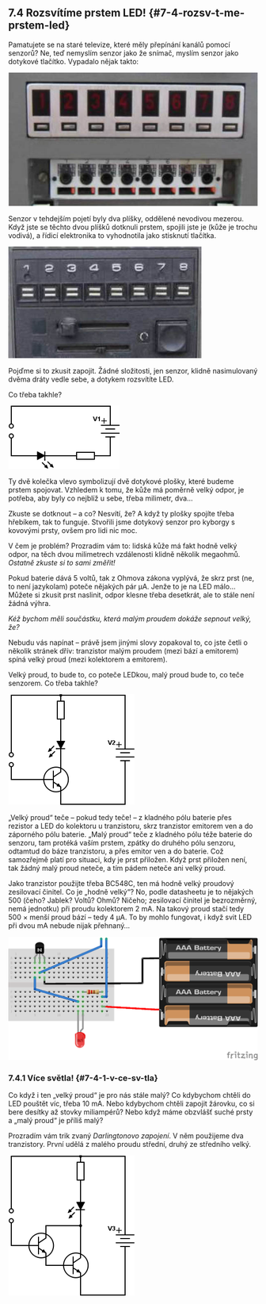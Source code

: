 ## 7.4 Rozsvítíme prstem LED! {#7-4-rozsv-t-me-prstem-led}

Pamatujete se na staré televize, které měly přepínání kanálů pomocí senzorů? Ne, teď nemyslím senzor jako že snímač, myslím senzor jako dotykové tlačítko. Vypadalo nějak takto:

![o125.jpeg](../images/00206.jpeg)

Senzor v tehdejším pojetí byly dva plíšky, oddělené nevodivou mezerou. Když jste se těchto dvou plíšků dotknuli prstem, spojili jste je (kůže je trochu vodivá), a řídicí elektronika to vyhodnotila jako stisknutí tlačítka.

![o126.jpeg](../images/00164.jpeg)

Pojďme si to zkusit zapojit. Žádné složitosti, jen senzor, klidně nasimulovaný dvěma dráty vedle sebe, a dotykem rozsvítíte LED.

Co třeba takhle?

![91-2.png](../images/000294.png)

Ty dvě kolečka vlevo symbolizují dvě dotykové plošky, které budeme prstem spojovat. Vzhledem k tomu, že kůže má poměrně velký odpor, je potřeba, aby byly co nejblíž u sebe, třeba milimetr, dva…

Zkuste se dotknout – a co? Nesvítí, že? A když ty plošky spojíte třeba hřebíkem, tak to funguje. Stvořili jsme dotykový senzor pro kyborgy s kovovými prsty, ovšem pro lidi nic moc.

V čem je problém? Prozradím vám to: lidská kůže má fakt hodně velký odpor, na těch dvou milimetrech vzdálenosti klidně několik megaohmů. _Ostatně zkuste si to sami změřit!_

Pokud baterie dává 5 voltů, tak z Ohmova zákona vyplývá, že skrz prst (ne, to není jazykolam) poteče nějakých pár µA. Jenže to je na LED málo… Můžete si zkusit prst naslinit, odpor klesne třeba desetkrát, ale to stále není žádná výhra.

_Kéž bychom měli součástku, která malým proudem dokáže sepnout velký, že?_

Nebudu vás napínat – právě jsem jinými slovy zopakoval to, co jste četli o několik stránek dřív: tranzistor malým proudem (mezi bází a emitorem) spíná velký proud (mezi kolektorem a emitorem).

Velký proud, to bude to, co poteče LEDkou, malý proud bude to, co teče senzorem. Co třeba takhle?

![92-1.png](../images/000350.png)

„Velký proud“ teče – pokud tedy teče! – z kladného pólu baterie přes rezistor a LED do kolektoru u tranzistoru, skrz tranzistor emitorem ven a do záporného pólu baterie. „Malý proud“ teče z kladného pólu téže baterie do senzoru, tam protéká vaším prstem, zpátky do druhého pólu senzoru, odtamtud do báze tranzistoru, a přes emitor ven a do baterie. Což samozřejmě platí pro situaci, kdy je prst přiložen. Když prst přiložen není, tak žádný malý proud neteče, a tím pádem neteče ani velký proud.

Jako tranzistor použijte třeba BC548C, ten má hodně velký proudový zesilovací činitel. Co je „hodně velký“? No, podle datasheetu je to nějakých 500 (čeho? Jablek? Voltů? Ohmů? Ničeho; zesilovací činitel je bezrozměrný, nemá jednotku) při proudu kolektorem 2 mA. Na takový proud stačí tedy 500 × menší proud bází – tedy 4 µA. To by mohlo fungovat, i když svit LED při dvou mA nebude nijak přehnaný…

![92-2.png](../images/000397.png)

### 7.4.1 Více světla! {#7-4-1-v-ce-sv-tla}

Co když i ten „velký proud“ je pro nás stále malý? Co kdybychom chtěli do LED pouštět víc, třeba 10 mA. Nebo kdybychom chtěli zapojit žárovku, co si bere desítky až stovky miliampérů? Nebo když máme obzvlášť suché prsty a „malý proud“ je příliš malý?

Prozradím vám trik zvaný _Darlingtonovo zapojení_. V něm použijeme dva tranzistory. První udělá z malého proudu střední, druhý ze středního velký.

![93-1.png](../images/000022.png)
